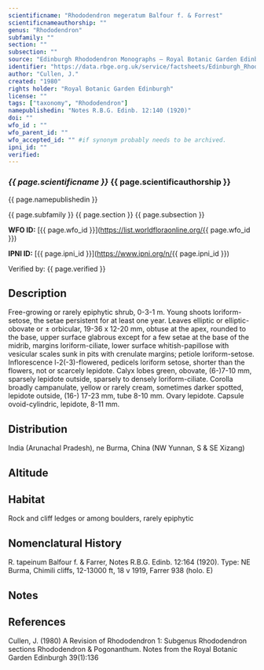 ```yaml
---
scientificname: "Rhododendron megeratum Balfour f. & Forrest"
scientificnameauthorship: ""
genus: "Rhododendron"
subfamily: ""
section: ""
subsection: ""
source: "Edinburgh Rhododendron Monographs – Royal Botanic Garden Edinburgh"
identifier: "https://data.rbge.org.uk/service/factsheets/Edinburgh_Rhododendron_Monographs.xhtml"
author: "Cullen, J."
created: "1980"
rights holder: "Royal Botanic Garden Edinburgh"
license: ""
tags: ["taxonomy", "Rhododendron"]
namepublishedin: "Notes R.B.G. Edinb. 12:140 (1920)"
doi: ""
wfo_id : ""
wfo_parent_id: ""
wfo_accepted_id: "" #if synonym probably needs to be archived.                      
ipni_id: ""
verified:
---
```

### _{{ page.scientificname }}_ {{ page.scientificauthorship }}
 {{ page.namepublishedin }}

{{ page.subfamily }} {{ page.section }} {{ page.subsection }}

**WFO ID:** [{{ page.wfo_id }}](https://list.worldfloraonline.org/{{ page.wfo_id }})

**IPNI ID:** [{{ page.ipni_id }}](https://www.ipni.org/n/{{ page.ipni_id }})

Verified by: {{ page.verified }}



## Description
Free-growing or rarely epiphytic shrub, 0-3-1 m. Young shoots loriform-setose, the setae persistent for at least one year. Leaves elliptic or elliptic-obovate or ± orbicular, 19-36 x 12-20 mm, obtuse at the apex, rounded to the base, upper surface glabrous except for a few setae at the base of the midrib, margins loriform-ciliate, lower surface whitish-papillose with vesicular scales sunk in pits with crenulate margins; petiole loriform-setose. Inflorescence l-2(-3)-flowered, pedicels loriform setose, shorter than the flowers, not or scarcely lepidote. Calyx lobes green, obovate, (6-)7-10 mm, sparsely lepidote outside, sparsely to densely loriform-ciliate. Corolla broadly campanulate, yellow or rarely cream, sometimes darker spotted, lepidote outside, (16-) 17-23 mm, tube 8-10 mm. Ovary lepidote. Capsule ovoid-cylindric, lepidote, 8-11 mm.

## Distribution
India (Arunachal Pradesh), ne Burma, China (NW Yunnan, S & SE Xizang)

## Altitude


## Habitat
Rock and cliff ledges or among boulders, rarely epiphytic

## Nomenclatural History
R. tapeinum Balfour f. & Farrer, Notes R.B.G. Edinb. 12:164 (1920). Type: NE Burma, Chimili cliffs, 12-13000 ft, 18 v 1919, Farrer 938 (holo. E)
                       
## Notes


## References

Cullen, J. (1980) A Revision of Rhododendron 1: Subgenus Rhododendron sections Rhododendron & Pogonanthum. Notes from the Royal Botanic Garden Edinburgh 39(1):136
